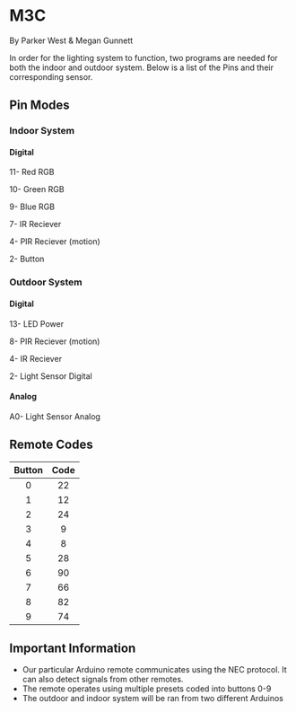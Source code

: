 # M3C
By Parker West & Megan Gunnett

In order for the lighting system to function, two programs are needed for both the indoor and outdoor system. Below is a list of 
the Pins and their corresponding sensor. 

## Pin Modes

### Indoor System
#### Digital
11- Red RGB

10- Green RGB

9- Blue RGB

7- IR Reciever

4- PIR Reciever (motion)

2- Button

### Outdoor System
#### Digital
13- LED Power

8- PIR Reciever (motion)

4- IR Reciever

2- Light Sensor Digital

#### Analog
A0- Light Sensor Analog

## Remote Codes
| Button |  Code |
| :------: |  :-----: |
| 0 |  22 |
| 1 |  12 |
| 2 |  24 |
| 3 |  9 |
| 4 |  8 |
| 5 | 28 |
| 6 |  90 |
| 7 |  66 |
| 8 |  82 |
| 9 |  74 |

## Important Information

- Our particular Arduino remote communicates using the NEC protocol. It can also detect signals from other remotes.
- The remote operates using multiple presets coded into buttons 0-9
- The outdoor and indoor system will be ran from two different Arduinos
  

